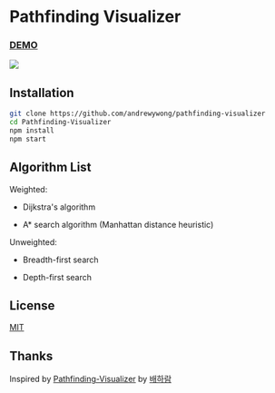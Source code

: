 # Pathfinding Visualizer

### [DEMO](https://andrewywong.github.io/pathfinding-visualizer)

<img src="./images/visualizing.gif">

## Installation

```bash
git clone https://github.com/andrewywong/pathfinding-visualizer
cd Pathfinding-Visualizer
npm install
npm start
```

## Algorithm List

Weighted:

- Dijkstra's algorithm

- A\* search algorithm (Manhattan distance heuristic)

Unweighted:

- Breadth-first search

- Depth-first search

## License

[MIT](https://github.com/andrewywong/pathfinding-visualizer/blob/master/LICENSE)

## Thanks

Inspired by [Pathfinding-Visualizer](https://github.com/baeharam/Pathfinding-Visualizer) by [배하람](https://github.com/baeharam)

